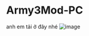 # Army3Mod-PC
anh em tải ở đây nhé
![image](https://github.com/user-attachments/assets/194b8cfb-c2fd-4cdf-9dc2-e3ec8e1d0c0d)


